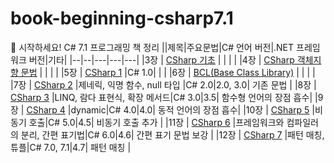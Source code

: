 # book-beginning-csharp7.1
📕 시작하세요! C# 7.1 프로그래밍 책 정리
||제목|주요문법|C# 언어 버전|.NET 프레임워크 버전|기타|
|--|--|---|---|---|
|3장 | [CSharp 기초](https://github.com/HongEunbeen/book-beginning-csharp7.1/tree/main/%5B03%EC%9E%A5%5D%20CSharp%20%EA%B8%B0%EC%B4%88) | | | |
|4장 | [CSharp 객체지향 문법](https://github.com/HongEunbeen/book-beginning-csharp7.1/tree/main/%5B04%EC%9E%A5%5D%20CSharp%20%EA%B0%9D%EC%B2%B4%EC%A7%80%ED%96%A5%20%EB%AC%B8%EB%B2%95) | | | |
|5장 | [CSharp 1](https://github.com/HongEunbeen/book-beginning-csharp7.1/tree/main/%5B05%EC%9E%A5%5D%20CSharp%201) |C# 1.0| | |
|6장 | [BCL(Base Class Library)](https://github.com/HongEunbeen/book-beginning-csharp7.1/tree/main/%5B06%EC%9E%A5%5DBCL(BaseClassLibrary)) | | | |
|7장 | [CSharp 2](https://github.com/HongEunbeen/book-beginning-csharp7.1/tree/main/%5B09%EC%9E%A5%5D%20CSharp2) |제네릭, 익명 함수, null 타입 |C# 2.0|2.0, 3.0| 기존 문법 |
|8장 | [CSharp 3](https://github.com/HongEunbeen/book-beginning-csharp7.1/tree/main/%5B09%EC%9E%A5%5D%20CSharp3) |LINQ, 람다 표현식, 확장 메서드|C# 3.0|3.5| 함수형 언어의 장점 흡수|
|9장 | [CSharp 4](https://github.com/HongEunbeen/book-beginning-csharp7.1/tree/main/%5B09%EC%9E%A5%5D%20CSharp4) |dynamic|C# 4.0|4.0| 동적 언어의 장점 흡수|
|10장 | [CSharp 5](https://github.com/HongEunbeen/book-beginning-csharp7.1/tree/main/%5B09%EC%9E%A5%5D%20CSharp4) |비동기 호출|C# 5.0|4.5| 비동기 호출 추가 |
|11장 | [CSharp 6](https://github.com/HongEunbeen/book-beginning-csharp7.1/tree/main/%5B09%EC%9E%A5%5D%20CSharp6) |프레임워크와 컴파일러의 분리, 간편 표기법|C# 6.0|4.6| 간편 표기 문법 보강 |
|12장 | [CSharp 7](https://github.com/HongEunbeen/book-beginning-csharp7.1/tree/main/%5B09%EC%9E%A5%5D%20CSharp6) |패턴 매칭, 튜플|C# 7.0, 7.1|4.7| 패턴 매칭 |




